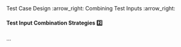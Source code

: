 <link rel="stylesheet" href="{{baseUrl}}/css/textbook.css">

<div class="website-content">

<div id="path">Test Case Design :arrow_right: Combining Test Inputs :arrow_right:</div>

<div id="title">

#### Test Input Combination Strategies :two:

</div>

<div id="body">

...

</div>

</div>
